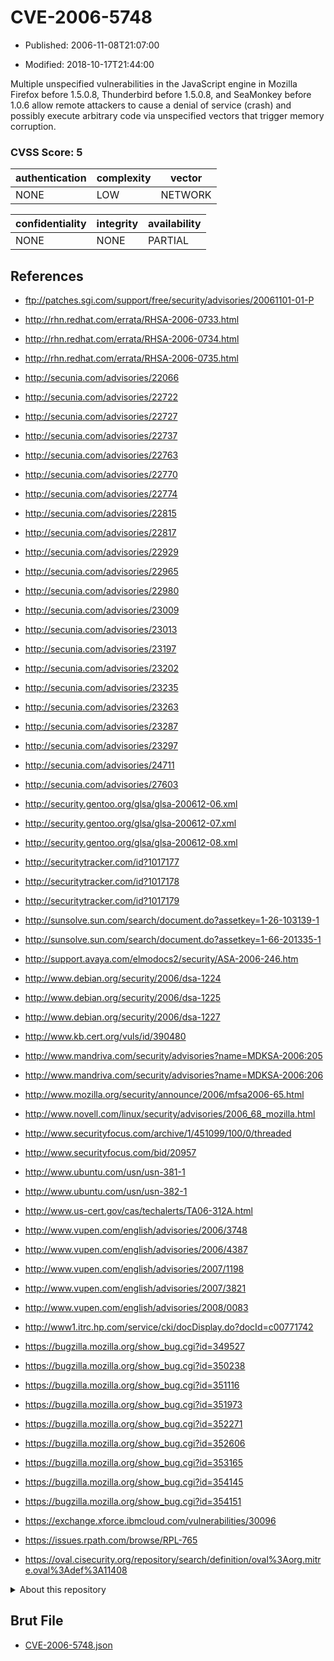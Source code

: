 # CVE-2006-5748

- Published: 2006-11-08T21:07:00

- Modified: 2018-10-17T21:44:00

Multiple unspecified vulnerabilities in the JavaScript engine in Mozilla Firefox before 1.5.0.8, Thunderbird before 1.5.0.8, and SeaMonkey before 1.0.6 allow remote attackers to cause a denial of service (crash) and possibly execute arbitrary code via unspecified vectors that trigger memory corruption.

### CVSS Score: **5**

| authentication | complexity | vector |
| --- | --- | --- |
| NONE | LOW | NETWORK |

| confidentiality | integrity | availability |
| --- | --- | --- |
| NONE | NONE | PARTIAL |

## References

* ftp://patches.sgi.com/support/free/security/advisories/20061101-01-P

* http://rhn.redhat.com/errata/RHSA-2006-0733.html

* http://rhn.redhat.com/errata/RHSA-2006-0734.html

* http://rhn.redhat.com/errata/RHSA-2006-0735.html

* http://secunia.com/advisories/22066

* http://secunia.com/advisories/22722

* http://secunia.com/advisories/22727

* http://secunia.com/advisories/22737

* http://secunia.com/advisories/22763

* http://secunia.com/advisories/22770

* http://secunia.com/advisories/22774

* http://secunia.com/advisories/22815

* http://secunia.com/advisories/22817

* http://secunia.com/advisories/22929

* http://secunia.com/advisories/22965

* http://secunia.com/advisories/22980

* http://secunia.com/advisories/23009

* http://secunia.com/advisories/23013

* http://secunia.com/advisories/23197

* http://secunia.com/advisories/23202

* http://secunia.com/advisories/23235

* http://secunia.com/advisories/23263

* http://secunia.com/advisories/23287

* http://secunia.com/advisories/23297

* http://secunia.com/advisories/24711

* http://secunia.com/advisories/27603

* http://security.gentoo.org/glsa/glsa-200612-06.xml

* http://security.gentoo.org/glsa/glsa-200612-07.xml

* http://security.gentoo.org/glsa/glsa-200612-08.xml

* http://securitytracker.com/id?1017177

* http://securitytracker.com/id?1017178

* http://securitytracker.com/id?1017179

* http://sunsolve.sun.com/search/document.do?assetkey=1-26-103139-1

* http://sunsolve.sun.com/search/document.do?assetkey=1-66-201335-1

* http://support.avaya.com/elmodocs2/security/ASA-2006-246.htm

* http://www.debian.org/security/2006/dsa-1224

* http://www.debian.org/security/2006/dsa-1225

* http://www.debian.org/security/2006/dsa-1227

* http://www.kb.cert.org/vuls/id/390480

* http://www.mandriva.com/security/advisories?name=MDKSA-2006:205

* http://www.mandriva.com/security/advisories?name=MDKSA-2006:206

* http://www.mozilla.org/security/announce/2006/mfsa2006-65.html

* http://www.novell.com/linux/security/advisories/2006_68_mozilla.html

* http://www.securityfocus.com/archive/1/451099/100/0/threaded

* http://www.securityfocus.com/bid/20957

* http://www.ubuntu.com/usn/usn-381-1

* http://www.ubuntu.com/usn/usn-382-1

* http://www.us-cert.gov/cas/techalerts/TA06-312A.html

* http://www.vupen.com/english/advisories/2006/3748

* http://www.vupen.com/english/advisories/2006/4387

* http://www.vupen.com/english/advisories/2007/1198

* http://www.vupen.com/english/advisories/2007/3821

* http://www.vupen.com/english/advisories/2008/0083

* http://www1.itrc.hp.com/service/cki/docDisplay.do?docId=c00771742

* https://bugzilla.mozilla.org/show_bug.cgi?id=349527

* https://bugzilla.mozilla.org/show_bug.cgi?id=350238

* https://bugzilla.mozilla.org/show_bug.cgi?id=351116

* https://bugzilla.mozilla.org/show_bug.cgi?id=351973

* https://bugzilla.mozilla.org/show_bug.cgi?id=352271

* https://bugzilla.mozilla.org/show_bug.cgi?id=352606

* https://bugzilla.mozilla.org/show_bug.cgi?id=353165

* https://bugzilla.mozilla.org/show_bug.cgi?id=354145

* https://bugzilla.mozilla.org/show_bug.cgi?id=354151

* https://exchange.xforce.ibmcloud.com/vulnerabilities/30096

* https://issues.rpath.com/browse/RPL-765

* https://oval.cisecurity.org/repository/search/definition/oval%3Aorg.mitre.oval%3Adef%3A11408

<details>
<summary>About this repository</summary> 

  This repository is part of the project [Live Hack CVE](https://github.com/Live-Hack-CVE). Main website can be found [www.live-hack.org](https://www.live-hack.org) 
  
  Made by [Sn0wAlice](https://github.com/Sn0wAlice) for the people that care about security and need to have a feed of the latest CVEs. Hope you enjoy it, don't forget to star the repo and follow me on [Twitter](https://twitter.com/Sn0wAlice) and [Github](https://github.com/Sn0wAlice). And that is my [personnal website](https://www.alice-snow.me/)

  - [Home Page](https://github.com/Live-Hack-CVE)
  - [Framework](https://github.com/Live-Hack-CVE/cve-framework)
  - [CVE database](https://github.com/Live-Hack-CVE/full_database)
  - [Changelog](https://github.com/Live-Hack-CVE/Changelog)
</details>

## Brut File

* [CVE-2006-5748.json](https://raw.githubusercontent.com/Live-Hack-CVE/full_database/main/cves/2006/CVE-2006-5748.json)

